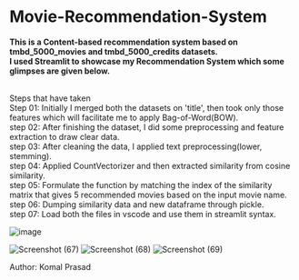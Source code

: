 # Movie-Recommendation-System
<b>This is a Content-based recommendation system based on tmbd_5000_movies and tmbd_5000_credits datasets.</b>
<br>
<b>I used Streamlit to showcase my Recommendation System which some glimpses are given below.</b><br><br>

Steps that have taken<br>
Step 01: Initially I merged both the datasets on 'title', then took only those features which will facilitate me to apply Bag-of-Word(BOW).<br>
step 02: After finishing the dataset, I did some preprocessing and feature extraction to draw clear data.<br>
step 03: After cleaning the data, I applied text preprocessing(lower, stemming).<br>
step 04: Applied CountVectorizer and then extracted similarity from cosine similarity.<br>
step 05: Formulate the function by matching the index of the similarity matrix that gives 5 recommended movies based on the input movie name.<br>
step 06: Dumping similarity data and new dataframe through pickle.<br>
step 07: Load both the files in vscode and use them in streamlit syntax.<br>

![image](https://github.com/Komalprasad132/Movie-Recommedation-System/assets/166751126/0932fbb2-dfdf-4c84-96be-eebf0977ba90)

![Screenshot (67)](https://github.com/Komalprasad132/Movie-Recommedation-System/assets/166751126/322d004d-5f65-4e85-9e08-a779fc16e39d)
![Screenshot (68)](https://github.com/Komalprasad132/Movie-Recommedation-System/assets/166751126/20cfd7f8-7556-449b-a910-f9cb3c01c371)
![Screenshot (69)](https://github.com/Komalprasad132/Movie-Recommedation-System/assets/166751126/85434484-d9b9-4755-b2e4-b28b7c4f9cef)



Author: Komal Prasad
